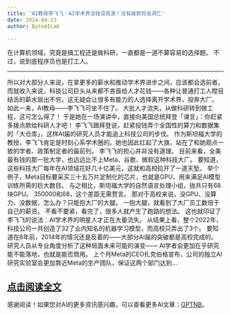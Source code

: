 ```yaml
---
title: 'AI教母李飞飞：AI学术界没钱没资源！没有拨款将会凋亡'
date: 2024-04-23
author: ByteAILab

---
```


在计算机领域，究竟是搞工程还是做科研，一直都是一道不算容易的选择题。
不过，说到底程序员也是打工人。

---
所以对大部分人来说，在拿更多的薪水和推动学术界进步之间，应该都会选前者。
而就收入来说，科技公司巨头从来都不吝啬给人才花钱——各种让普通打工人瞠目结舌的薪水层出不穷。这无疑会让很多有能力的人选择离开学术界，投奔大厂。
如此一来，AI教母——李飞飞可坐不住了。
大批人才流失，从做科研转到做工程，这可怎么得了！
于是她在一场演讲中，直接向美国总统拜登「谏言」：你赶紧多拨点款给科研人才吧！
李飞飞跟拜登说，赶紧投钱弄个全国性的算力和数据集的「大仓库」，这样AI届的研究人员才能追上科技公司的步伐。
作为斯坦福大学的教授，李飞飞肯定是时刻心系学术圈的。她也因此扛起了大旗，站在了和她观点一致的学者、政策制定者的最前列。
李飞飞的担心并非没有道理。
目前来看，全美最有钱的那一批大学，也远远比不上Meta、谷歌、微软这种科技大厂。
要知道，这些科技大厂每年在AI领域花好几十亿美元，这就和高校拉开了一道天堑。
举个例子，Meta目标要采买三十五万片定制化的芯片，也就是GPU，用来满足AI模型训练所需的巨大数目。
与之相比，斯坦福大学的自然语言处理小组，拢共只有68块GPU。
350000和68，这个差距无需赘言。
那对于高校来说，没GPU、没算力、没数据，怎么办？只能抱大厂的大腿。
一抱大腿，就看到了大厂员工数倍于自己的薪资。
不看不要紧，看完了，很多人就产生了跑路的想法。
这也就印证了李飞飞的说法：AI学术界的明星人才正在大量流失。
从结果上看，整个2022年，科技公司一共创造了32了业内知名的机器学习模型，而高校只弄出了3个。
要知道在8年前，2014年的情况还是反着的——大部分AI届的突破都是高校完成的。
研究人员从专业角度分析了这种局面未来可能的演变——
AI学者会更加在乎研究能不能落地，也就是能否商用。
上个月Meta的CEO扎克伯格宣布，公司的独立AI研究实验室会更加靠近Meta的生产团队，保证这两个部门达到...

[点击阅读全文](https://www.aixinzhijie.com/article/6845494)
---
感谢阅读！如果您对AI的更多资讯感兴趣，可以查看更多AI文章：[GPTNB](https://gptnb.com)。